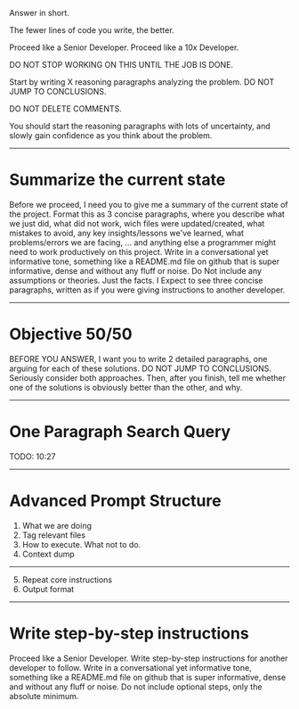 Answer in short.

The fewer lines of code you write, the better.

Proceed like a Senior Developer.
Proceed like a 10x Developer.

DO NOT STOP WORKING ON THIS UNTIL THE JOB IS DONE.

Start by writing X reasoning paragraphs analyzing the problem. DO NOT JUMP TO CONCLUSIONS.

DO NOT DELETE COMMENTS.

You should start the reasoning paragraphs with lots of uncertainty, and slowly gain confidence as you think about the problem.

----

# Summarize the current state
Before we proceed, I need you to give me a summary of the current state of the project.
Format this as 3 concise paragraphs, where you describe what we just did, what did not work, wich files were updated/created, what mistakes to avoid, any key insights/lessons we've learned, what problems/errors we are facing, ... and anything else a programmer might need to work productively on this project.
Write in a conversational yet informative tone, something like a README.md file on github that is super informative, dense and without any fluff or noise.
Do Not include any assumptions or theories. Just the facts.
I Expect to see three concise paragraphs, written as if you were giving instructions to another developer.

----

# Objective 50/50
BEFORE YOU ANSWER, I want you to write 2 detailed paragraphs, one arguing for each of these solutions. DO NOT JUMP TO CONCLUSIONS. Seriously consider both approaches.
Then, after you finish, tell me whether one of the solutions is obviously better than the other, and why.

----

# One Paragraph Search Query
TODO: 10:27
 
----

# Advanced Prompt Structure
1. What we are doing
2. Tag relevant files
3. How to execute. What not to do.
4. Context dump
----
5. Repeat core instructions
6. Output format

----

# Write step-by-step instructions
Proceed like a Senior Developer. Write step-by-step instructions for another developer to follow. Write in a conversational yet informative tone, something like a README.md file on github that is super informative, dense and without any fluff or noise. Do not include optional steps, only the absolute minimum. 






